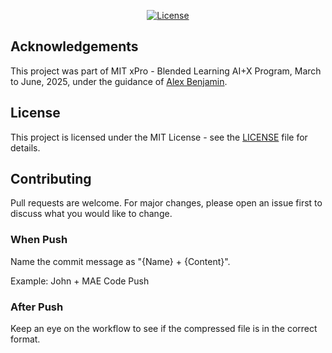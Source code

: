 <div align="center">

[![License](https://img.shields.io/badge/License-MIT-blue.svg)](https://opensource.org/licenses/MIT)

</div>

## Acknowledgements

This project was part of MIT xPro - Blended Learning AI+X Program, March to June, 2025, under the guidance of [Alex Benjamin](https://www.linkedin.com/in/abenjamin1992/).

## License

This project is licensed under the MIT License - see the [LICENSE](./MIT_License) file for details.

## Contributing

Pull requests are welcome. For major changes, please open an issue first to discuss what you would like to change.

### When Push

Name the commit message as "{Name} + {Content}".

Example: John + MAE Code Push

### After Push

Keep an eye on the workflow to see if the compressed file is in the correct format.
